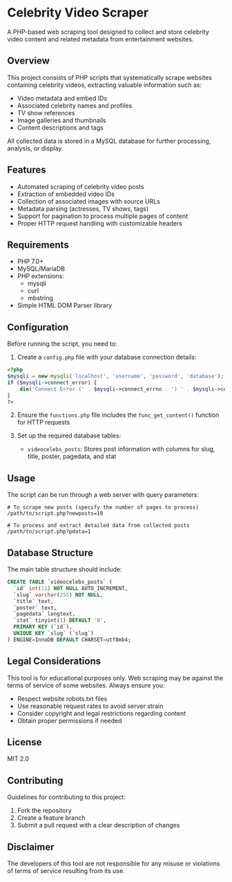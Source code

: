 # Celebrity Video Scraper

A PHP-based web scraping tool designed to collect and store celebrity video content and related metadata from entertainment websites.

## Overview

This project consists of PHP scripts that systematically scrape websites containing celebrity videos, extracting valuable information such as:
- Video metadata and embed IDs
- Associated celebrity names and profiles
- TV show references
- Image galleries and thumbnails
- Content descriptions and tags

All collected data is stored in a MySQL database for further processing, analysis, or display.

## Features

- Automated scraping of celebrity video posts
- Extraction of embedded video IDs
- Collection of associated images with source URLs
- Metadata parsing (actresses, TV shows, tags)
- Support for pagination to process multiple pages of content
- Proper HTTP request handling with customizable headers

## Requirements

- PHP 7.0+
- MySQL/MariaDB
- PHP extensions:
  - mysqli
  - curl
  - mbstring
- Simple HTML DOM Parser library

## Configuration

Before running the script, you need to:

1. Create a `config.php` file with your database connection details:
```php
<?php
$mysqli = new mysqli('localhost', 'username', 'password', 'database');
if ($mysqli->connect_error) {
    die('Connect Error (' . $mysqli->connect_errno . ') ' . $mysqli->connect_error);
}
?>
```

2. Ensure the `functions.php` file includes the `func_get_content()` function for HTTP requests

3. Set up the required database tables:
   - `videocelebs_posts`: Stores post information with columns for slug, title, poster, pagedata, and stat

## Usage

The script can be run through a web server with query parameters:

```
# To scrape new posts (specify the number of pages to process)
/path/to/script.php?newposts=10

# To process and extract detailed data from collected posts
/path/to/script.php?pdata=1
```

## Database Structure

The main table structure should include:

```sql
CREATE TABLE `videocelebs_posts` (
  `id` int(11) NOT NULL AUTO_INCREMENT,
  `slug` varchar(255) NOT NULL,
  `title` text,
  `poster` text,
  `pagedata` longtext,
  `stat` tinyint(1) DEFAULT '0',
  PRIMARY KEY (`id`),
  UNIQUE KEY `slug` (`slug`)
) ENGINE=InnoDB DEFAULT CHARSET=utf8mb4;
```

## Legal Considerations

This tool is for educational purposes only. Web scraping may be against the terms of service of some websites. Always ensure you:

- Respect website robots.txt files
- Use reasonable request rates to avoid server strain
- Consider copyright and legal restrictions regarding content
- Obtain proper permissions if needed

## License

MIT 2.0

## Contributing

Guidelines for contributing to this project:

1. Fork the repository
2. Create a feature branch
3. Submit a pull request with a clear description of changes

## Disclaimer

The developers of this tool are not responsible for any misuse or violations of terms of service resulting from its use.
